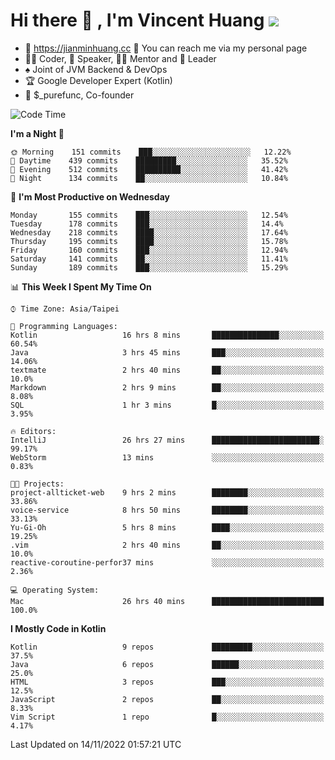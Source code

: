 # Hi there 👋 , I'm Vincent Huang ![](https://komarev.com/ghpvc/?username=Jian-Min-Huang)
- 💎 https://jianminhuang.cc 🙋 You can reach me via my personal page
- 👨‍💻 Coder, 🎤 Speaker, 👨‍🏫 Mentor and 🚀 Leader
- ♠️ Joint of JVM Backend & DevOps
- 🏆 Google Developer Expert (Kotlin)
- 💼 $_purefunc, Co-founder

<!--START_SECTION:waka-->
![Code Time](http://img.shields.io/badge/Code%20Time-1%2C205%20hrs%209%20mins-blue)

**I'm a Night 🦉** 

```text
🌞 Morning    151 commits    ███░░░░░░░░░░░░░░░░░░░░░░   12.22% 
🌆 Daytime    439 commits    █████████░░░░░░░░░░░░░░░░   35.52% 
🌃 Evening    512 commits    ██████████░░░░░░░░░░░░░░░   41.42% 
🌙 Night      134 commits    ██░░░░░░░░░░░░░░░░░░░░░░░   10.84%

```
📅 **I'm Most Productive on Wednesday** 

```text
Monday       155 commits    ███░░░░░░░░░░░░░░░░░░░░░░   12.54% 
Tuesday      178 commits    ███░░░░░░░░░░░░░░░░░░░░░░   14.4% 
Wednesday    218 commits    ████░░░░░░░░░░░░░░░░░░░░░   17.64% 
Thursday     195 commits    ████░░░░░░░░░░░░░░░░░░░░░   15.78% 
Friday       160 commits    ███░░░░░░░░░░░░░░░░░░░░░░   12.94% 
Saturday     141 commits    ██░░░░░░░░░░░░░░░░░░░░░░░   11.41% 
Sunday       189 commits    ███░░░░░░░░░░░░░░░░░░░░░░   15.29%

```


📊 **This Week I Spent My Time On** 

```text
⌚︎ Time Zone: Asia/Taipei

💬 Programming Languages: 
Kotlin                   16 hrs 8 mins       ███████████████░░░░░░░░░░   60.54% 
Java                     3 hrs 45 mins       ███░░░░░░░░░░░░░░░░░░░░░░   14.06% 
textmate                 2 hrs 40 mins       ██░░░░░░░░░░░░░░░░░░░░░░░   10.0% 
Markdown                 2 hrs 9 mins        ██░░░░░░░░░░░░░░░░░░░░░░░   8.08% 
SQL                      1 hr 3 mins         █░░░░░░░░░░░░░░░░░░░░░░░░   3.95%

🔥 Editors: 
IntelliJ                 26 hrs 27 mins      ████████████████████████░   99.17% 
WebStorm                 13 mins             ░░░░░░░░░░░░░░░░░░░░░░░░░   0.83%

🐱‍💻 Projects: 
project-allticket-web    9 hrs 2 mins        ████████░░░░░░░░░░░░░░░░░   33.86% 
voice-service            8 hrs 50 mins       ████████░░░░░░░░░░░░░░░░░   33.13% 
Yu-Gi-Oh                 5 hrs 8 mins        ████░░░░░░░░░░░░░░░░░░░░░   19.25% 
.vim                     2 hrs 40 mins       ██░░░░░░░░░░░░░░░░░░░░░░░   10.0% 
reactive-coroutine-perfor37 mins             ░░░░░░░░░░░░░░░░░░░░░░░░░   2.36%

💻 Operating System: 
Mac                      26 hrs 40 mins      █████████████████████████   100.0%

```

**I Mostly Code in Kotlin** 

```text
Kotlin                   9 repos             █████████░░░░░░░░░░░░░░░░   37.5% 
Java                     6 repos             ██████░░░░░░░░░░░░░░░░░░░   25.0% 
HTML                     3 repos             ███░░░░░░░░░░░░░░░░░░░░░░   12.5% 
JavaScript               2 repos             ██░░░░░░░░░░░░░░░░░░░░░░░   8.33% 
Vim Script               1 repo              █░░░░░░░░░░░░░░░░░░░░░░░░   4.17%

```



 Last Updated on 14/11/2022 01:57:21 UTC
<!--END_SECTION:waka-->
